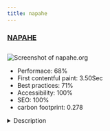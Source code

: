 ```yaml
---
title: napahe
---
```


<div style="height: 3rem">
  <a href="https://napahe.org"><h3>NAPAHE</h3></a>
</div>
<img loading="lazy" src="/images/thumbs/napahe.org.jpg" alt="Screenshot of napahe.org" />
<ul>
  <li>Performace: 68%</li>
  <li>
    First contentful paint:
    3.50Sec
  </li>
  <li>Best practices: 71%</li>
  <li>Accessibility: 100%</li>
  <li>SEO: 100%</li>
  <li>carbon footprint: 0.278</li>
</ul>
<details>
  <summary>Description</summary>
  <p>NAPAHE serves presidential assistants (PAs) and other professionals supporting higher education leaders and strives to enhance our profession through programs, networking, and information resources that address the broad range of roles fulfilled by our members in service to presidential leadership and higher education.NAPAHE needed a membership site to promote resources, knowledge sharing and national events for their members. The site needed to be simple to navigate for all, including those with disabilities so WCAG 2.1 level AA standards were implemented.</p>
</details>


